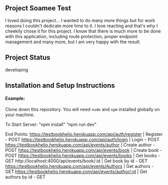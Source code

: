 ## Project Soamee Test

I loved doing this project... I wanted to do many more things but for work reasons I couldn't dedicate more time to it. I love reacting and that's why I cheekily chose it for this project.
I know that there is much more to be done with this application, including route protection, proper endpoint management and many more, but I am very happy with the result.

## Project Status

developing

## Installation and Setup Instructions

#### Example:

Clone down this repository. You will need `node` and `npm` installed globally on your machine.

To Start Server:
"npm install"
"npm run dev"

End Points:
https://testbookhelio.herokuapp.com/api/auth/register | Register - POST
https://testbookhelio.herokuapp.com/api/auth/login | Login - POST
https://testbookhelio.herokuapp.com/api/events/author | Create author - POST
https://testbookhelio.herokuapp.com/api/events/book | Create book - POST
https://testbookhelio.herokuapp.com/api/events/books | Get books - GET
http://localhost:4000/api/events/book/:id | Get book by id - GET
https://testbookhelio.herokuapp.com/api/events/Authors | Get authors - GET
https://testbookhelio.herokuapp.com/api/events/author/:id | Get authors by id - GET

